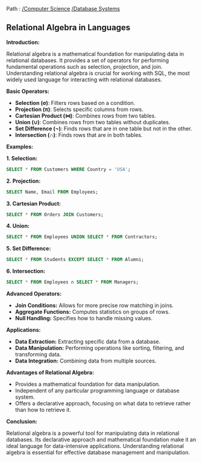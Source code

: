 Path : [/Computer Science](../../index.md) [/Database Systems](../index.md)
## Relational Algebra in Languages

**Introduction:**

Relational algebra is a mathematical foundation for manipulating data in relational databases. It provides a set of operators for performing fundamental operations such as selection, projection, and join. Understanding relational algebra is crucial for working with SQL, the most widely used language for interacting with relational databases.

**Basic Operators:**

* **Selection (σ)**: Filters rows based on a condition.
* **Projection (π)**: Selects specific columns from rows.
* **Cartesian Product (⋈)**: Combines rows from two tables.
* **Union (∪)**: Combines rows from two tables without duplicates.
* **Set Difference (¬)**: Finds rows that are in one table but not in the other.
* **Intersection (∩)**: Finds rows that are in both tables.

**Examples:**

**1. Selection:**

```sql
SELECT * FROM Customers WHERE Country = 'USA';
```

**2. Projection:**

```sql
SELECT Name, Email FROM Employees;
```

**3. Cartesian Product:**

```sql
SELECT * FROM Orders JOIN Customers;
```

**4. Union:**

```sql
SELECT * FROM Employees UNION SELECT * FROM Contractors;
```

**5. Set Difference:**

```sql
SELECT * FROM Students EXCEPT SELECT * FROM Alumni;
```

**6. Intersection:**

```sql
SELECT * FROM Employees ∩ SELECT * FROM Managers;
```

**Advanced Operators:**

* **Join Conditions:** Allows for more precise row matching in joins.
* **Aggregate Functions:** Computes statistics on groups of rows.
* **Null Handling:** Specifies how to handle missing values.

**Applications:**

* **Data Extraction:** Extracting specific data from a database.
* **Data Manipulation:** Performing operations like sorting, filtering, and transforming data.
* **Data Integration:** Combining data from multiple sources.

**Advantages of Relational Algebra:**

* Provides a mathematical foundation for data manipulation.
* Independent of any particular programming language or database system.
* Offers a declarative approach, focusing on what data to retrieve rather than how to retrieve it.

**Conclusion:**

Relational algebra is a powerful tool for manipulating data in relational databases. Its declarative approach and mathematical foundation make it an ideal language for data-intensive applications. Understanding relational algebra is essential for effective database management and manipulation.
